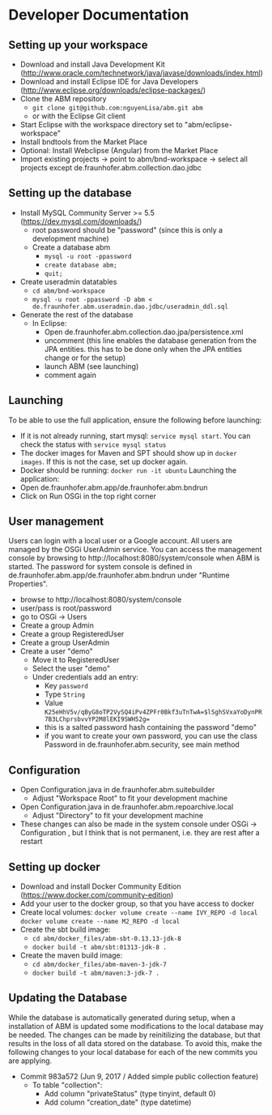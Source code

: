 # Developer Documentation

## Setting up your workspace
* Download and install Java Development Kit (http://www.oracle.com/technetwork/java/javase/downloads/index.html)
* Download and install Eclipse IDE for Java Developers (http://www.eclipse.org/downloads/eclipse-packages/)
* Clone the ABM repository
  * `git clone git@github.com:nguyenLisa/abm.git abm`
  * or with the Eclipse Git client
* Start Eclipse with the workspace directory set to "abm/eclipse-workspace"
* Install bndtools from the Market Place
* Optional: Install Webclipse (Angular) from the Market Place
* Import existing projects -> point to abm/bnd-workspace -> select all projects except de.fraunhofer.abm.collection.dao.jdbc

## Setting up the database
* Install MySQL Community Server >= 5.5 (https://dev.mysql.com/downloads/)
  * root password should be "password" (since this is only a development machine)
  * Create a database abm
	* `mysql -u root -ppassword`
	* `create database abm;`
	* `quit;`
* Create useradmin datatables
  * `cd abm/bnd-workspace`
  * `mysql -u root -ppassword -D abm < de.fraunhofer.abm.useradmin.dao.jdbc/useradmin_ddl.sql`
* Generate the rest of the database
  * In Eclipse:
    * Open de.fraunhofer.abm.collection.dao.jpa/persistence.xml
    * uncomment <property name="javax.persistence.schema-generation.database.action" value="drop-and-create" />
    (this line enables the database generation from the JPA entities. this has to be
    done only when the JPA entities change or for the setup)
    * launch ABM (see launching)
    * comment <property name="javax.persistence.schema-generation.database.action" value="drop-and-create" /> again
    
## Launching
To be able to use the full application, ensure the following before launching:
* If it is not already running, start mysql: `service mysql start`. You can check the status with `service mysql status`
* The docker images for Maven and SPT should show up in `docker images`. If this is not the case, set up docker again.
* Docker should be running: `docker run -it ubuntu`
Launching the application:
* Open de.fraunhofer.abm.app/de.fraunhofer.abm.bndrun
* Click on Run OSGi in the top right corner

## User management
Users can login with a local user or a Google account. All users are managed by the OSGi UserAdmin
service. You can access the management console by browsing to http://localhost:8080/system/console
when ABM is started. The password for system console is defined in de.fraunhofer.abm.app/de.fraunhofer.abm.bndrun under "Runtime Properties".
* browse to http://localhost:8080/system/console
* user/pass is root/password
* go to OSGi -> Users
* Create a group Admin
* Create a group RegisteredUser
* Create a group UserAdmin
* Create a user "demo"
  * Move it to RegisteredUser
  * Select the user "demo"
  * Under credentials add an entry:
    * Key `password`
    * Type `String`
    * Value `K25eHhV5v/qByG8oTP2VySQ4iPv4ZPFr0Bkf3uTnTwA=$lSghSVxaYoDynPR7B3LChprsbvvYP2M8lEKI9SWH52g=`
    * this is a salted password hash containing the password "demo"
    * if you want to create your own password, you can use the class
      Password in de.fraunhofer.abm.security, see main method

## Configuration
* Open Configuration.java in de.fraunhofer.abm.suitebuilder
  * Adjust "Workspace Root" to fit your development machine
* Open Configuration.java in de.fraunhofer.abm.repoarchive.local
  * Adjust "Directory" to fit your development machine
* These changes can also be made in the system console under OSGi -> Configuration , but I think
  that is not permanent, i.e. they are rest after a restart
  
## Setting up docker
* Download and install Docker Community Edition (https://www.docker.com/community-edition)
* Add your user to the docker group, so that you have access to docker
* Create local volumes:
  `docker volume create --name IVY_REPO -d local`
  `docker volume create --name M2_REPO -d local`
* Create the sbt build image:
  * `cd abm/docker_files/abm-sbt-0.13.13-jdk-8`
  * `docker build -t abm/sbt:01313-jdk-8 .`
* Create the maven build image:
  * `cd abm/docker_files/abm-maven-3-jdk-7`
  * `docker build -t abm/maven:3-jdk-7 .`  
  
## Updating the Database
While the database is automatically generated during setup, when a installation of ABM is updated some modifications to the local database may be needed.
The changes can be made by reinitilizing the database, but that results in the loss of all data stored on the database.
To avoid this, make the following changes to your local database for each of the new commits you are applying.
* Commit 983a572 (Jun 9, 2017 / Added simple public collection feature)
  * To table "collection":
    * Add column "privateStatus" (type tinyint, default 0)
    * Add column "creation_date" (type datetime)
